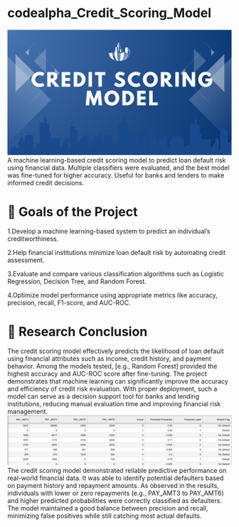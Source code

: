# codealpha_Credit_Scoring_Model
![screenshot](pic.png)
A machine learning-based credit scoring model to predict loan default risk using financial data. Multiple classifiers were evaluated, and the best model was fine-tuned for higher accuracy. Useful for banks and lenders to make informed credit decisions.
# 🎯 Goals of the Project
1.Develop a machine learning-based system to predict an individual’s creditworthiness.

2.Help financial institutions minimize loan default risk by automating credit assessment.

3.Evaluate and compare various classification algorithms such as Logistic Regression, Decision Tree, and Random Forest.

4.Optimize model performance using appropriate metrics like accuracy, precision, recall, F1-score, and AUC-ROC.

# 📌 Research Conclusion
The credit scoring model effectively predicts the likelihood of loan default using financial attributes such as income, credit history, and payment behavior. Among the models tested, [e.g., Random Forest] provided the highest accuracy and AUC-ROC score after fine-tuning. The project demonstrates that machine learning can significantly improve the accuracy and efficiency of credit risk evaluation. With proper deployment, such a model can serve as a decision support tool for banks and lending institutions, reducing manual evaluation time and improving financial risk management.
![screenshot](result.png)
The credit scoring model demonstrated reliable predictive performance on real-world financial data. It was able to identify potential defaulters based on payment history and repayment amounts. As observed in the results, individuals with lower or zero repayments (e.g., PAY_AMT3 to PAY_AMT6) and higher predicted probabilities were correctly classified as defaulters. The model maintained a good balance between precision and recall, minimizing false positives while still catching most actual defaults.
